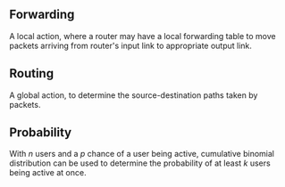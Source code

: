 ## Forwarding
A local action, where a router may have a local forwarding table to move packets arriving from router's input link to appropriate output link. 
## Routing
A global action, to determine the source-destination paths taken by packets. 
## Probability
With $n$ users and a $p$ chance of a user being active, cumulative binomial distribution can be used to determine the probability of at least $k$ users being active at once. 